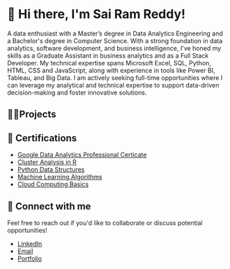<h1> 👋 Hi there, I'm Sai Ram Reddy! </h1>
A data enthusiast with a Master’s degree in Data Analytics Engineering and a Bachelor's degree in Computer Science. With a strong foundation in data analytics, software development, and business intelligence, I've honed my skills as a Graduate Assistant in business analytics and as a Full Stack Developer. My technical expertise spans Microsoft Excel, SQL, Python, HTML, CSS and JavaScript, along with experience in tools like Power BI, Tableau, and Big Data. I am actively seeking full-time opportunities where I can leverage my analytical and technical expertise to support data-driven decision-making and foster innovative solutions.

<h2>👨‍💻Projects</h2>



<h2>📄 Certifications</h2>

- [Google Data Analytics Professional Certicate](https://www.coursera.org/account/accomplishments/specialization/certificate/7UQH9ZN8UPPK)
- [Cluster Analysis in R](https://www.datacamp.com/statement-of-accomplishment/course/ca41b19db3aa7edc191b34301afc9f54ec687cba?raw=1)
- [Python Data Structures](https://www.coursera.org/account/accomplishments/verify/DZV6ZTJQ3YPP)
- [Machine Learning Algorithms](https://www.coursera.org/account/accomplishments/verify/UVJJYLDPL9H7)
- [Cloud Computing Basics](https://www.coursera.org/account/accomplishments/verify/UG3UZKWHHBMT)


<h2>🔗 Connect with me</h2>
Feel free to reach out if you'd like to collaborate or discuss potential opportunities!


- [LinkedIn](www.linkedin.com/in/sairamreddy-srr)
- [Email](mailto:sairamreddyobulreddy@gmail.com)
- [Portfolio](https://yourportfolio.com) 

<!--
**SRRObulReddy-Data/SRRObulReddy-Data** is a ✨ _special_ ✨ repository because its `README.md` (this file) appears on your GitHub profile.

Here are some ideas to get you started:

- 🔭 I’m currently working on ...
- 🌱 I’m currently learning ...
- 👯 I’m looking to collaborate on ...
- 🤔 I’m looking for help with ...
- 💬 Ask me about ...
- 📫 How to reach me: ...
- 😄 Pronouns: ...
- ⚡ Fun fact: ...
-->
